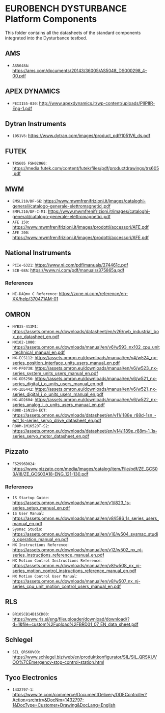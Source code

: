 # EUROBENCH DYSTURBANCE Platform Components
This folder contains all the datasheets of the standard components integrated into the Dysturbance testbed.

## AMS
 - `AS5048A`: https://ams.com/documents/20143/36005/AS5048_DS000298_4-00.pdf

## APEX DYNAMICS
 - `PEII155-030`: http://www.apexdynamics.it/wp-content/uploads/PIIPIIR-Eng-1.pdf

## Dytran Instruments
 - `1051V6`: https://www.dytran.com/images/product_pdf/1051V6_ds.pdf

## FUTEK
 - `TRS605 FSH02060`: https://media.futek.com/content/futek/files/pdf/productdrawings/trs605.pdf

## MWM
 - `EMSL210/DF-GE`: https://www.mwmfrenifrizioni.it/images/cataloghi-generali/catalogo-generale-elettromagnetici.pdf
 - `EMFL210/DF-C-MI`: https://www.mwmfrenifrizioni.it/images/cataloghi-generali/catalogo-generale-elettromagnetici.pdf
 - `AFE 150`: https://www.mwmfrenifrizioni.it/images/prodotti/accessori/AFE.pdf
 - `AFE 200`: https://www.mwmfrenifrizioni.it/images/prodotti/accessori/AFE.pdf

## National Instruments
 - `PCIe-6321`: https://www.ni.com/pdf/manuals/374461c.pdf
 - `SCB-68A`: https://www.ni.com/pdf/manuals/375865a.pdf

### References
 - `NI-DAQmx C Reference`: https://zone.ni.com/reference/en-XX/help/370471AM-01

## OMRON
 - `NYB35-413M1`: https://assets.omron.eu/downloads/datasheet/en/v26/nyb_industrial_box_pc_datasheet_en.pdf
 - `NX102-1000`: https://assets.omron.eu/downloads/manual/en/v6/w593_nx102_cpu_unit_technical_manual_en.pdf
 - `NX-ECS112`: https://assets.omron.eu/downloads/manual/en/v4/w524_nx-series_position_interface_units_users_manual_en.pdf
 - `NX-PF0730`: https://assets.omron.eu/downloads/manual/en/v6/w523_nx-series_system_units_users_manual_en.pdf
 - `NX-OD5256`: https://assets.omron.eu/downloads/manual/en/v6/w521_nx-series_digital_i_o_units_users_manual_en.pdf
 - `NX-ID5442`: https://assets.omron.eu/downloads/manual/en/v6/w521_nx-series_digital_i_o_units_users_manual_en.pdf
 - `NX-AD2604`: https://assets.omron.eu/downloads/manual/en/v6/w522_nx-series_analog_i_o_units_users_manual_en.pdf
 - `R88D-1SN15H-ECT`: https://assets.omron.eu/downloads/datasheet/en/v11/i188e_r88d-1sn_-ect_1s-series_servo_drive_datasheet_en.pdf
 - `R88M-1M1K520T-S2`: https://assets.omron.eu/downloads/datasheet/en/v14/i189e_r88m-1_1s-series_servo_motor_datasheet_en.pdf

## Pizzato
 - `FS2996D024`: https://www.pizzato.com/media/images/catalog/item/File/pdf/ZE_GCS03A18/ZE_GCS03A18-ENG_121-130.pdf

### References
 - `1S Startup Guide`: https://assets.omron.eu/downloads/manual/en/v1/i823_1s-series_setup_manual_en.pdf
 - `1S User Manual`: https://assets.omron.eu/downloads/manual/en/v8/i586_1s_series_users_manual_en.pdf
 - `Sysmac Studio`: https://assets.omron.eu/downloads/manual/en/v16/w504_sysmac_studio_operation_manual_en.pdf
 - `NX Instructions Reference`: https://assets.omron.eu/downloads/manual/en/v12/w502_nx_nj-series_instructions_reference_manual_en.pdf
 - `NX Motion Control Instructions Reference`: https://assets.omron.eu/downloads/manual/en/v8/w508_nx_nj-series_motion_control_instructions_reference_manual_en.pdf
 - `NX Motion Control User Manual`: https://assets.omron.eu/downloads/manual/en/v8/w507_nx_nj-series_cpu_unit_motion_control_users_manual_en.pdf

## RLS
 - `BR10SCB14B16CD00`: https://www.rls.si/eng/fileuploader/download/download/?d=1&file=custom%2Fupload%2FBRD01_07_EN_data_sheet.pdf

## Schlegel
 - `SIL_QRSKUVOO`: https://www.schlegel.biz/web/en/produktkonfigurator/SIL/SIL_QRSKUVOO%7CEmergency-stop-control-station.html

## Tyco Electronics
 - `1432797-1`: https://www.te.com/commerce/DocumentDelivery/DDEController?Action=srchrtrv&DocNm=1432797-1&DocType=Customer+Drawing&DocLang=English
